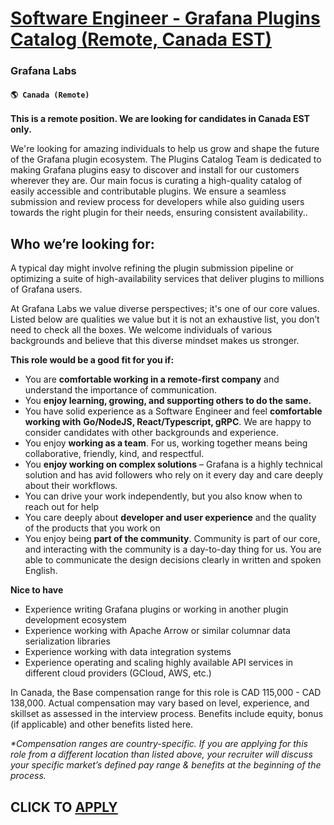 # [Software Engineer - Grafana Plugins Catalog (Remote, Canada EST)](https://www.remotewlb.com/apply/software-engineer-grafana-plugins-catalog-remote-canada-est)  
### Grafana Labs  
#### `🌎 Canada (Remote)`  

**This is a remote position. We are looking for candidates in Canada EST only.**

We're looking for amazing individuals to help us grow and shape the future of the Grafana plugin ecosystem. The Plugins Catalog Team is dedicated to making Grafana plugins easy to discover and install for our customers wherever they are. Our main focus is curating a high-quality catalog of easily accessible and contributable plugins. We ensure a seamless submission and review process for developers while also guiding users towards the right plugin for their needs, ensuring consistent availability..

## **Who we’re looking for:**

A typical day might involve refining the plugin submission pipeline or optimizing a suite of high-availability services that deliver plugins to millions of Grafana users.

At Grafana Labs we value diverse perspectives; it's one of our core values. Listed below are qualities we value but it is not an exhaustive list, you don’t need to check all the boxes. We welcome individuals of various backgrounds and believe that this diverse mindset makes us stronger.

**This role would be a good fit for you if:**

  * You are **comfortable working in a remote-first company** and understand the importance of communication.
  * You **enjoy learning, growing, and supporting others to do the same.**
  * You have solid experience as a Software Engineer and feel **comfortable working with** **Go/NodeJS, React/Typescript, gRPC**. We are happy to consider candidates with other backgrounds and experience.
  * You enjoy **working as a team**. For us, working together means being collaborative, friendly, kind, and respectful.
  * You **enjoy working on complex solutions** – Grafana is a highly technical solution and has avid followers who rely on it every day and care deeply about their workflows.
  * You can drive your work independently, but you also know when to reach out for help
  * You care deeply about **developer and user experience** and the quality of the products that you work on
  * You enjoy being **part of the community**. Community is part of our core, and interacting with the community is a day-to-day thing for us. You are able to communicate the design decisions clearly in written and spoken English.

**Nice to have**

  * Experience writing Grafana plugins or working in another plugin development ecosystem
  * Experience working with Apache Arrow or similar columnar data serialization libraries
  * Experience working with data integration systems
  * Experience operating and scaling highly available API services in different cloud providers (GCloud, AWS, etc.)

In Canada, the Base compensation range for this role is CAD 115,000 - CAD 138,000. Actual compensation may vary based on level, experience, and skillset as assessed in the interview process. Benefits include equity, bonus (if applicable) and other benefits listed here.

_*Compensation ranges are country-specific. If you are applying for this role from a different location than listed above, your recruiter will discuss your specific market’s defined pay range & benefits at the beginning of the process._

  
## CLICK TO [APPLY](https://www.remotewlb.com/apply/software-engineer-grafana-plugins-catalog-remote-canada-est)

